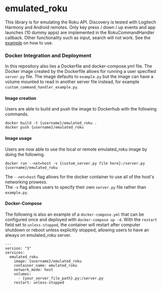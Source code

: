 # emulated_roku  
This library is for emulating the Roku API. Discovery is tested with Logitech Harmony and Android remotes.                                                                                                                                                                                                                                                                                  Only key press / down / up events and app launches (10 dummy apps) are implemented in the RokuCommandHandler callback.
Other functionality such as input, search will not work.
See the [example](example.py) on how to use.


### Docker Integration and Deployment
In this repository also lies a Dockerfile and docker-compose.yml file. The Docker image created by the Dockerfile
allows for running a user specified `server.py` file. The image defaults to `example.py` but the image can have
a volume mounted to read in another server file instead, for example `custom_command_handler_example.py`.

#### Image creation
Users are able to build and push the image to Dockerhub with the following commands.
```
docker build -t {username}/emulated_roku .
docker push {username}/emulated_roku
```

#### Image usage
Users are now able to use the local or remote emulated_roku image by doing the following.
```
docker run --net=host -v {custom_server.py file here}:/server.py {username}/emulated_roku
```
The `--net=host` flag allows for the docker container to use all of the host's networking prowess.  
The `-v` flag allows users to specify their own `server.py` file rather than `example.py`.

#### Docker-Compose
The following is also an example of a `docker-compose.yml` that can be configured once and deployed with `docker-compose up -d`. With the `restart` field set to `unless-stopped`, the container will restart after computer shutdown or reboot unless explicitly stopped, allowing users to have an always on emulated_roku server.
```
---
version: "3"
services:
  emulated_roku
    image: {username}/emulated_roku
    container_name: emulated_roku
    network_mode: host
    volumes:
      - {your_server_file_path}.py:/server.py
    restart: unless-stopped
```
